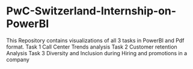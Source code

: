 # PwC-Switzerland-Internship-on-PowerBI
This Repository contains visualizations of all 3 tasks in PowerBI and Pdf format.
Task 1 Call Center Trends analysis
Task 2 Customer retention Analysis 
Task 3 Diversity and Inclusion during Hiring and promotions in a company
